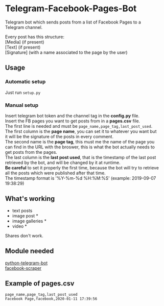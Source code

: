 # Telegram-Facebook-Pages-Bot
Telegram bot which sends posts from a list of Facebook Pages to a Telegram channel.  

Every post has this structure:  
[Media] (if present)  
[Text] (if present)  
[Signature] (with a name associated to the page by the user)  


## Usage
### Automatic setup
Just run `setup.py`

### Manual setup
Insert telegram bot token and the channel tag in the **config.py** file.  
Insert the FB pages you want to get posts from in a **pages.csv** file.  
The first line is needed and must be `page_name,page_tag,last_post_used`.  
The first column is the **page name**, you can set it to whatever you want but it will be the signature of the posts in every comment.  
The second name is the **page tag**, this must me the name of the page you can find in the URL with the broswer, this is what the bot actually needs to get posts from the pages.  
The last column is the **last post used**, that is the timestamp of the last post retrieved by the bot, and will be changed by it at runtime.  
**Be careful** to set it properly the first time, because the bot will try to retrieve all the posts which were published after that time.  
The timestamp format is '%Y-%m-%d %H:%M:%S' (example: 2019-09-07 19:38:29)  

## What's working
- text posts
- image post *
- image galleries *
- video *

Shares don't work.

## Module needed
[python-telegram-bot](https://github.com/python-telegram-bot/python-telegram-bot)  
[facebook-scraper](https://github.com/kevinzg/facebook-scraper)

## Example of pages.csv

```
page_name,page_tag,last_post_used
Facebook Page,facebook,2020-01-11 17:39:56
```

